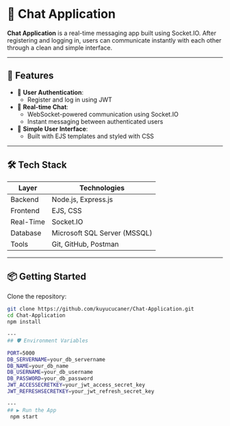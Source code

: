 # 💬 Chat Application
 
**Chat Application** is a real-time messaging app built using Socket.IO. After registering and logging in, users can communicate instantly with each other through a clean and simple interface.

---

## 🚀 Features

- 🔐 **User Authentication**:
  - Register and log in using JWT
- 💬 **Real-time Chat**:
  - WebSocket-powered communication using Socket.IO
  - Instant messaging between authenticated users
- 🎨 **Simple User Interface**:
  - Built with EJS templates and styled with CSS

---

## 🛠️ Tech Stack

| Layer         | Technologies                        |
|---------------|-------------------------------------|
| Backend       | Node.js, Express.js                 |
| Frontend      | EJS, CSS                            |
| Real-Time     | Socket.IO                           |
| Database      | Microsoft SQL Server (MSSQL)        |
| Tools         | Git, GitHub, Postman                |

---
## 📦 Getting Started

Clone the repository:

```bash
git clone https://github.com/kuyucucaner/Chat-Application.git
cd Chat-Application
npm install

---
## 🛡️ Environment Variables

PORT=5000
DB_SERVERNAME=your_db_servername
DB_NAME=your_db_name
DB_USERNAME=your_db_username
DB_PASSWORD=your_db_password
JWT_ACCESSECRETKEY=your_jwt_access_secret_key
JWT_REFRESHSECRETKEY=your_jwt_refresh_secret_key

---
## ▶️ Run the App
 npm start


